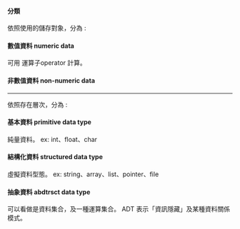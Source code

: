 
#### 分類

依照使用的儲存對象，分為 : 
#### 數值資料 numeric data
可用 運算子operator 計算。

#### 非數值資料 non-numeric data

---

依照存在層次，分為 : 

#### 基本資料 primitive data type
純量資料。
ex: int、float、char

#### 結構化資料 structured data type
虛擬資料型態。
ex: string、array、list、pointer、file

#### 抽象資料 abdtrsct data type
可以看做是資料集合，及一種運算集合。
ADT 表示「資訊隱藏」及某種資料關係模式。
